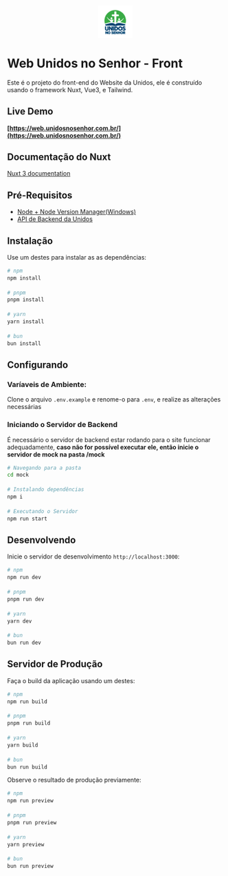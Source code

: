 <center>
<a href="https://web.unidosnosenhor.com.br">
<img src="./assets/img/logo.png" width=80/>
</a>
</center>

# Web Unidos no Senhor - Front

Este é o projeto do front-end do Website da Unidos, ele é construído usando o framework Nuxt, Vue3, e Tailwind.

## Live Demo

**[https://web.unidosnosenhor.com.br/](https://web.unidosnosenhor.com.br/)**

## Documentação do Nuxt

[Nuxt 3 documentation](https://nuxt.com/docs/getting-started/introduction)

## Pré-Requisitos

- [Node + Node Version Manager(Windows)](https://github.com/coreybutler/nvm-windows)
- [API de Backend da Unidos](https://github.com/JuninhoFreitas/unidos-no-senhor-api/)

## Instalação

Use um destes para instalar as as dependências:

```bash
# npm
npm install

# pnpm
pnpm install

# yarn
yarn install

# bun
bun install
```

## Configurando

### Varíaveis de Ambiente:

Clone o arquivo `.env.example` e renome-o para `.env`, e realize as alterações necessárias

### Iniciando o Servidor de Backend

É necessário o servidor de backend estar rodando para o site funcionar adequadamente, **caso não for possível executar ele, então inicie o servidor de mock na pasta /mock**

```bash
# Navegando para a pasta
cd mock

# Instalando dependências
npm i

# Executando o Servidor
npm run start
```

## Desenvolvendo

Inicie o servidor de desenvolvimento `http://localhost:3000`:

```bash
# npm
npm run dev

# pnpm
pnpm run dev

# yarn
yarn dev

# bun
bun run dev
```

## Servidor de Produção

Faça o build da aplicação usando um destes:

```bash
# npm
npm run build

# pnpm
pnpm run build

# yarn
yarn build

# bun
bun run build
```

Observe o resultado de produção previamente:

```bash
# npm
npm run preview

# pnpm
pnpm run preview

# yarn
yarn preview

# bun
bun run preview
```
